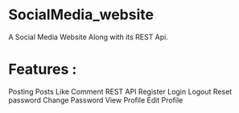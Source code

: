 # SocialMedia_website
A Social Media Website Along with its REST Api.

# Features :
Posting Posts
Like
Comment
REST API
Register
Login
Logout
Reset password
Change Password
View Profile
Edit Profile
